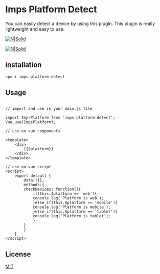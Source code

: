# Imps Platform Detect

You can easily detect a device by using this plugin. This plugin is really lightweight and easy to use.

[![N|Solid](https://www.iampapaisarkar.in/powered-by.svg)](https://www.iampapaisarkar.in)

[![N|Solid](https://www.iampapaisarkar.in/hire-me.svg)](https://www.upwork.com/freelancers/~01b68508e481c72291)

## installation
```sh
npm i imps-platform-detect
```
## Usage

```vue

// import and use in your main.js file

import ImpsPlatform from 'imps-platform-detect';
Vue.use(ImpsPlatform);

```

```vue
// use on vue components 

<template>
    <div>
        {{$platform}}
    </div>
</template>

```

```vue
// use on vue script 
<script>
    export default {
        data(){},
        methods:{
        checkDevices: function(){
            if(this.$platform == 'web'){
            console.log('Platform is web');
            }else if(this.$platform == 'mobile'){
            console.log('Platform is mobile');
            }else if(this.$platform == 'tablet'){
            console.log('Platform is tablet');
            }
        }
        }
    }
</script>

```

## License

[MIT](https://choosealicense.com/licenses/mit/)
